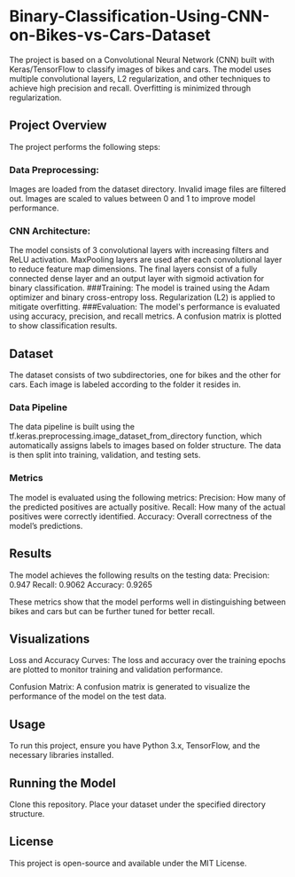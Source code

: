# Binary-Classification-Using-CNN-on-Bikes-vs-Cars-Dataset
The project is based on a Convolutional Neural Network (CNN) built with Keras/TensorFlow to classify images of bikes and cars. The model uses multiple convolutional layers, L2 regularization, and other techniques to achieve high precision and recall. Overfitting is minimized through regularization. 

## Project Overview
The project performs the following steps:

### Data Preprocessing:
Images are loaded from the dataset directory.
Invalid image files are filtered out.
Images are scaled to values between 0 and 1 to improve model performance.
### CNN Architecture:
The model consists of 3 convolutional layers with increasing filters and ReLU activation.
MaxPooling layers are used after each convolutional layer to reduce feature map dimensions.
The final layers consist of a fully connected dense layer and an output layer with sigmoid activation for binary classification.
###Training:
The model is trained using the Adam optimizer and binary cross-entropy loss.
Regularization (L2) is applied to mitigate overfitting.
###Evaluation:
The model's performance is evaluated using accuracy, precision, and recall metrics.
A confusion matrix is plotted to show classification results.
## Dataset
The dataset consists of two subdirectories, one for bikes and the other for cars. Each image is labeled according to the folder it resides in.
### Data Pipeline
The data pipeline is built using the tf.keras.preprocessing.image_dataset_from_directory function, which automatically assigns labels to images based on folder structure. The data is then split into training, validation, and testing sets.
### Metrics
The model is evaluated using the following metrics:
Precision: How many of the predicted positives are actually positive.
Recall: How many of the actual positives were correctly identified.
Accuracy: Overall correctness of the model’s predictions.
## Results
The model achieves the following results on the testing data:
Precision: 0.947
Recall: 0.9062
Accuracy: 0.9265

These metrics show that the model performs well in distinguishing between bikes and cars but can be further tuned for better recall.

## Visualizations
Loss and Accuracy Curves: The loss and accuracy over the training epochs are plotted to monitor training and validation performance.

 Confusion Matrix: A confusion matrix is generated to visualize the performance of the model on the test data.

## Usage
To run this project, ensure you have Python 3.x, TensorFlow, and the necessary libraries installed.

## Running the Model
Clone this repository.
Place your dataset under the specified directory structure.

## License
This project is open-source and available under the MIT License.
